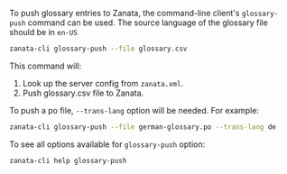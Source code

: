 To push glossary entries to Zanata, the command-line client's `glossary-push` command can be used.
The source language of the glossary file should be in `en-US`

```bash
zanata-cli glossary-push --file glossary.csv
```

This command will:

1. Look up the server config from `zanata.xml`.
2. Push glossary.csv file to Zanata.

To push a po file, `--trans-lang` option will be needed.
For example:

```bash
zanata-cli glossary-push --file german-glossary.po --trans-lang de
```

To see all options available for `glossary-push` option:
```bash
zanata-cli help glossary-push
```
